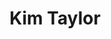 ---
layout: layouts/profile.liquid
title: Kim Taylor
id: kimtaylor4
prefix: 
first: Kim
middle: 
last: Taylor
suffix: 
email: kimtaylor@uchicago.edu
currentTitle: Vice President and General Counsel
currentOrg: The University of Chicago
bio: KIM TAYLOR <br /><br />Kim Taylor joined the University of Chicago in 2014 as its Vice President and General Counsel. One of the world’s leading universities, the 8th largest employer in Chicago, with a $2.6bn budget and an $11bn endowment, Kim advises all units of the University including U.S and international affiliates and two Department of Energy National Laboratories – Argonne National Laboratory and Fermilab. Kim also leads the University’s Department of Safety and Security, managing a budget of $40m and approximately 170 employees. <br /><br />Kim has proven experience as an operational leader in an industry in transition. She is a collaborative leader able to set a vision and drive cultural change.<br /><br />C-Suite Executive and Counselor<br /><br />Kim is an accomplished C-Suite leader and strategic advisor, able to successfully navigate complex institutions and manage across a wide variety of constituents. She is a trusted partner to the CEO, board and senior executive team with particular expertise in strategic corporate transactions. She is able to develop strategies that that balance the needs and respect the interests of multiple, often competing stakeholders. Kim brings proven experience in corporate governance, privacy and data governance, labor and employment matters, international activities, technology transfer and licensing, compliance and enterprise risk management. Kim is deeply involved in the development of policies and operational initiatives. As a creative problem solver, Kim is adept at facilitating discussion and is an effective consensus builder, unafraid to take risk. <br /><br />She is a team builder who is often called upon for special projects designed to advance the University’s critical objectives. Toward this end, Kim is accustomed to promoting stakeholder engagement as needed among faculty, staff, donors, students, alumni, parents, community representatives, and governmental agencies.<br /><br />Kim has proven crisis management skills in a wide variety of high-profile matters. She is a steward of institutional values and culture. She brings excellent judgment and understands the need for timely, accountable, values-based response. Calm and pragmatic.<br /><br />Experienced Law Firm Leader<br /><br />Prior to joining the University, Kim was an equity partner of Kirkland & Ellis where she spent 18 years in the New York Office leading deal teams in a broad range of mergers, stock and asset acquisitions, divestitures, partnerships, debt and equity financings and recapitalizations for public and private companies.<br /><br />While at Kirkland & Ellis, Kim played an integral role in growing the New York Office. As Hiring Partner for the New York office, member of the management committee for the New York office, and a co-founder of the firm’s Women’s Leadership Initiative, Kim was a key player in building the office and integrating new hires in the firm’s culture.<br /><br />Boardroom Advisor and Participant<br /><br />Kim is an expert in corporate and board governance with a nuanced understanding of board dynamics. She served as the senior advisor to the University of Chicago board chair and search committee for the University’s 14th President. Her excellent judgment, deep experience and creativity dealing with “people issues,” executive compensation and other human capital matters are invaluable for the President, board and other senior executives. She actively participates in all Executive, Audit Committee and Institutional Capacity (HR, IT, Safety and Security) committees of the University board in addition to board and committee meetings for Argonne and Fermi National Laboratories.<br /><br />Kim is a board member of CRSP LLC, a financial data company founded by Chicago Booth School of Business that provides strategic financial data to leading academic, commercial and governmental clients including the stock index for Vanguard’s Total Market Index Fund (representing over $1.3 trillion of invested assets).<br /><br />Organizations<br /><br />Kim is a member of the Chicago Network. She is also a board member of the Hyde Park Art Center and of YWCA Metropolitan Chicago.
linkedin: www.linkedin.com/in/kim-taylor-917kpt
tiktok: 
twitter: 
aboutme: 
insta: 
orgURL: 
snapchat: 
personalURL: 
smallHeadshotURL: assets/images/headshots/20190715_Taylor_3401_converted_scaled.avif
originalHeadshotURL: assets/images/headshots/20190715_Taylor_3401_converted_scaled.avif
tags-experience: 
    - DEI
    - Global
    - Governance
    - HR / Human Resources
    - International
    - Legal
    - Mergers & Acquisitions
    - P&L&#58; $0-$500M
    - Privacy
    - Private Companies
    - Public Companies
    - Capital Markets
    - DEI
    - Global
    - Governance
    - Legal
    - Mergers & Acquisitions
    - Private Companies
    - Public Companies
tags-current-industries: 
    - Civic/Public Policy
    - Construction of Buildings
    - Corporate Directorships
    - Education and Health Services
    - Government
    - Health Care and Social Assistance
    - Hospitals
    - Incubator
    - Law
    - Other Services (except Public Administration)
    - Professional, Scientific, and Technical Services
    - Real Estate and Rental and Leasing
    - Rental and Leasing Services
    - Technology
    - Transit and Ground Passenger Transportation
tags-current-position: 
    - Partner
tags-past-industries: 
    - Law
    - Private Equity
    - Professional and Business Services
tags-past-position: 
    - CLO / Chief Legal Officer
    - GC / General Counsel
    - VP / Vice President
tags-current-board-service: 
    - Corporate Private
    - Nonprofit
tags-past-board-service: 
    - Nonprofit
boards-current-corporate-private: 
    - CRSP LLC, Director
boards-current-corporate-public: 
boards-current-nonprofit: 
    - YWCA Metropolitan Chicago, Director
    - Hyde Park Art Center, Director
boards-current-privateequity: 
boards-current-spac: 
boards-current-vc: 
boards-past-corporate-private: 
boards-past-corporate-public: 
boards-past-nonprofit: 
    - High Jump, Director
boards-past-privateequity: 
boards-past-spac: 
boards-past-vc: 
---